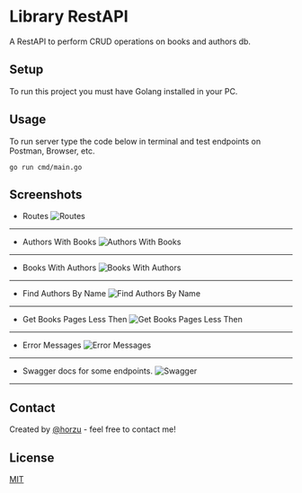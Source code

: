 # Library RestAPI

A RestAPI to perform CRUD operations on books and authors db.

## Setup

To run this project you must have Golang installed in your PC.

## Usage

To run server type the code below in terminal and test endpoints on Postman, Browser, etc.

```dash
go run cmd/main.go
```

## Screenshots

* Routes
![Routes](https://github.com/horzu/homework-4-week-5-horzu/blob/main/screenshots/paths.JPG?raw=true)

---

* Authors With Books
![Authors With Books](https://github.com/horzu/homework-4-week-5-horzu/blob/main/screenshots/authorswithbooks.JPG?raw=true)

---

* Books With Authors
![Books With Authors](https://github.com/horzu/homework-4-week-5-horzu/blob/main/screenshots/bookwithauthors.JPG?raw=true)

---

* Find Authors By Name
![Find Authors By Name](https://github.com/horzu/homework-4-week-5-horzu/blob/main/screenshots/findauthors.JPG?raw=true)

---

* Get Books Pages Less Then
![Get Books Pages Less Then](https://github.com/horzu/homework-4-week-5-horzu/blob/main/screenshots/getpageslessthen.JPG?raw=true)

---

* Error Messages
![Error Messages](https://github.com/horzu/homework-4-week-5-horzu/blob/main/screenshots/errormsg.JPG?raw=true)

---

* Swagger docs for some endpoints.
![Swagger](https://github.com/horzu/homework-4-week-5-horzu/blob/main/screenshots/swagger.JPG?raw=true)

---

## Contact

Created by [@horzu](https://horzu.github.io/) - feel free to contact me!

## License

[MIT](https://choosealicense.com/licenses/mit/)
